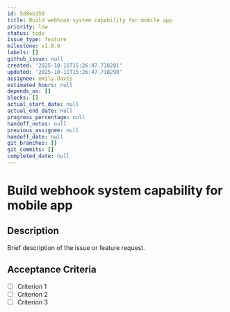 ```yaml
---
id: 5d8eb158
title: Build webhook system capability for mobile app
priority: low
status: todo
issue_type: feature
milestone: v1.8.0
labels: []
github_issue: null
created: '2025-10-11T15:26:47.718281'
updated: '2025-10-11T15:26:47.718290'
assignee: emily.davis
estimated_hours: null
depends_on: []
blocks: []
actual_start_date: null
actual_end_date: null
progress_percentage: null
handoff_notes: null
previous_assignee: null
handoff_date: null
git_branches: []
git_commits: []
completed_date: null
---
```


# Build webhook system capability for mobile app

## Description

Brief description of the issue or feature request.

## Acceptance Criteria

- [ ] Criterion 1
- [ ] Criterion 2
- [ ] Criterion 3